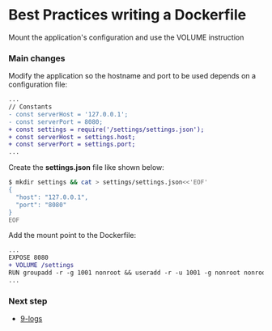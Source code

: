 # Best Practices writing a Dockerfile

Mount the application's configuration and use the VOLUME instruction

### Main changes

Modify the application so the hostname and port to be used depends on a configuration file:

```diff
...
// Constants
- const serverHost = '127.0.0.1';
- const serverPort = 8080;
+ const settings = require('/settings/settings.json');
+ const serverHost = settings.host;
+ const serverPort = settings.port;
...
```

Create the **settings.json** file like shown below:

```bash
$ mkdir settings && cat > settings/settings.json<<'EOF'
{
  "host": "127.0.0.1",
  "port": "8080"
}
EOF
```

Add the mount point to the Dockerfile:

```diff
...
EXPOSE 8080
+ VOLUME /settings
RUN groupadd -r -g 1001 nonroot && useradd -r -u 1001 -g nonroot nonroot
...
```

### Next step

- [9-logs](https://github.com/juan131/dockerfile-best-practices/tree/9-logs)
